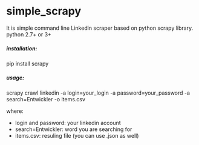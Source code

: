 # simple_scrapy
It is simple command line Linkedin scraper based on python scrapy library.
<br>python 2.7+ or 3+

<h5>installation:</h5>
pip install scrapy

<h5>usage:</h5>
scrapy crawl linkedin -a login=your_login -a password=your_password -a search=Entwickler -o items.csv

where:
<ul>
<li>login and password: your linkedin account</li>
<li>search=Entwickler: word you are searching for</li>
<li>items.csv: resuling file (you can use .json as well)</li>
</ul>
